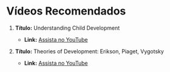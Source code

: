 # Vídeos Recomendados

1. **Título:** Understanding Child Development
   - **Link:** [Assista no YouTube](https://youtu.be/fojOMDS-PqI)

2. **Título:** Theories of Development: Erikson, Piaget, Vygotsky
   - **Link:** [Assista no YouTube](https://www.youtube.com/watch?v=oHK4jQRutKM)
